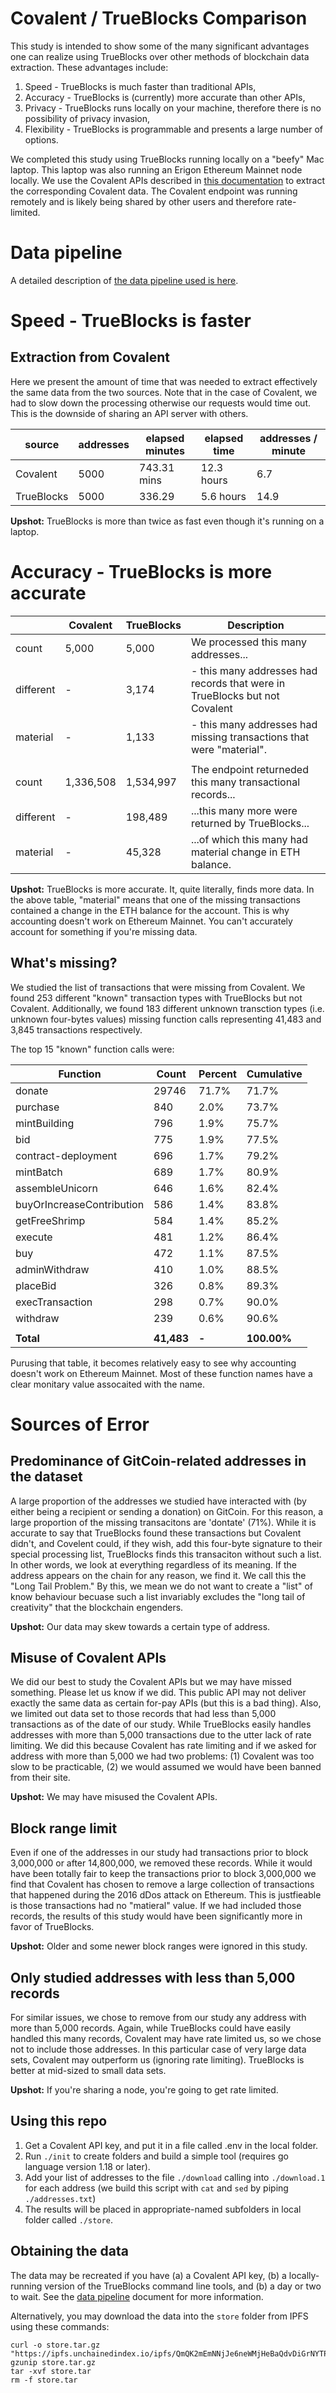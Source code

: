 # Covalent / TrueBlocks Comparison

This study is intended to show some of the many significant advantages one can realize using TrueBlocks over other methods of blockchain data extraction. These advantages include:

1. Speed - TrueBlocks is much faster than traditional APIs,
2. Accuracy - TrueBlocks is (currently) more accurate than other APIs,
3. Privacy - TrueBlocks runs locally on your machine, therefore there is no possibility of privacy invasion,
4. Flexibility - TrueBlocks is programmable and presents a large number of options.

We completed this study using TrueBlocks running locally on a "beefy" Mac laptop. This laptop was also running an Erigon Ethereum Mainnet node locally. We use the Covalent APIs described in [this documentation](https://www.covalenthq.com/docs/api/#/0/Get%20transactions%20for%20address/USD/1) to extract the corresponding Covalent data. The Covalent endpoint was running remotely and is likely being shared by other users and therefore rate-limited.

# Data pipeline

A detailed description of [the data pipeline used is here](https://github.com/TrueBlocks/tokenomics/blob/main/explorations/covalent/PROCESS.md).

# Speed - TrueBlocks is faster

## Extraction from Covalent

Here we present the amount of time that was needed to extract effectively the same data from the two sources. Note that in the case of Covalent, we had to slow down the processing otherwise our requests would time out. This is the downside of sharing an API server with others.

| source     | addresses | elapsed minutes | elapsed time | addresses / minute |
| ---------- | --------- | --------------- | ------------ | ------------------ |
| Covalent   | 5000      | 743.31 mins     | 12.3 hours   | 6.7                |
| TrueBlocks | 5000      | 336.29          | 5.6 hours    | 14.9               |

**Upshot:** TrueBlocks is more than twice as fast even though it's running on a laptop.

# Accuracy - TrueBlocks is more accurate

|           | Covalent  | TrueBlocks | Description                                                                |
| --------- | --------- | ---------- | -------------------------------------------------------------------------- |
| count     | 5,000     | 5,000      | We processed this many addresses...                                        |
| different | -         | 3,174      | - this many addresses had records that were in TrueBlocks but not Covalent |
| material  | -         | 1,133      | - this many addresses had missing transactions that were "material".       |
|           |           |            |                                                                            |
| count     | 1,336,508 | 1,534,997  | The endpoint returneded this many transactional records...                 |
| different | -         | 198,489    | ...this many more were returned by TrueBlocks...                           |
| material  | -         | 45,328     | ...of which this many had material change in ETH balance.                  |

**Upshot:** TrueBlocks is more accurate. It, quite literally, finds more data. In the above table, "material" means that one of the missing transactions contained a change in the ETH balance for the account. This is why accounting doesn't work on Ethereum Mainnet. You can't accurately account for something if you're missing data.

## What's missing?

We studied the list of transactions that were missing from Covalent. We found 253 different "known" transaction types with TrueBlocks but not Covalent. Additionally, we found 183 different
unknown transction types (i.e. unknown four-bytes values) missing function calls representing 41,483 and 3,845 transactions respectively.

The top 15 "known" function calls were:

| Function                  | Count      | Percent | Cumulative  |
| ------------------------- | ---------- | ------- | ----------- |
| donate                    | 29746      | 71.7%   | 71.7%       |
| purchase                  | 840        | 2.0%    | 73.7%       |
| mintBuilding              | 796        | 1.9%    | 75.7%       |
| bid                       | 775        | 1.9%    | 77.5%       |
| contract-deployment       | 696        | 1.7%    | 79.2%       |
| mintBatch                 | 689        | 1.7%    | 80.9%       |
| assembleUnicorn           | 646        | 1.6%    | 82.4%       |
| buyOrIncreaseContribution | 586        | 1.4%    | 83.8%       |
| getFreeShrimp             | 584        | 1.4%    | 85.2%       |
| execute                   | 481        | 1.2%    | 86.4%       |
| buy                       | 472        | 1.1%    | 87.5%       |
| adminWithdraw             | 410        | 1.0%    | 88.5%       |
| placeBid                  | 326        | 0.8%    | 89.3%       |
| execTransaction           | 298        | 0.7%    | 90.0%       |
| withdraw                  | 239        | 0.6%    | 90.6%       |
|                           |            |         |             |
| **Total**                 | **41,483** | **-**   | **100.00%** |

Purusing that table, it becomes relatively easy to see why accounting doesn't work on Ethereum Mainnet. Most of these function names have a clear monitary value assocaited with the name.

# Sources of Error

## Predominance of GitCoin-related addresses in the dataset

A large proportion of the addresses we studied have interacted with (by either being a recipient or sending a donation) on GitCoin. For this reason, a large proportion of the missing transacitons are 'dontate' (71%). While it is accurate to say that TrueBlocks found these transactions but Covalent didn't, and Covelent could, if they wish, add this four-byte signature to their special processing list, TrueBlocks finds this transaciton without such a list. In other words, we look at everything regardless of its meaning. If the address appears on the chain for any reason, we find it. We call this the "Long Tail Problem." By this, we mean we do not want to create a "list" of know behaviour becuase such a list invariably excludes the "long tail of creativity" that the blockchain engenders.

**Upshot:** Our data may skew towards a certain type of address.

## Misuse of Covalent APIs

We did our best to study the Covalent APIs but we may have missed something. Please let us know if we did. This public API may not deliver exactly the same data as certain for-pay APIs (but this is a bad thing). Also, we limited out data set to those records that had less than 5,000 transactions as of the date of our study. While TrueBlocks easily handles addresses with more than 5,000 transactions due to the utter lack of rate limiting. We did this because Covalent has rate limiting and if we asked for address with more than 5,000 we had two problems: (1) Covalent was too slow to be practicable, (2) we would assumed we would have been banned from their site.

**Upshot:** We may have misused the Covalent APIs.

## Block range limit

Even if one of the addresses in our study had transactions prior to block 3,000,000 or after 14,800,000, we removed these records. While it would have been totally fair to keep the transactions prior to block 3,000,000 we find that Covalent
has chosen to remove a large collection of transactions that happened during the 2016 dDos attack on Ethereum. This is justfieable is those transactions had no "matieral" value. If we had included those records, the results of this study
would have been significantly more in favor of TrueBlocks.

**Upshot:** Older and some newer block ranges were ignored in this study.

## Only studied addresses with less than 5,000 records

For similar issues, we chose to remove from our study any address with more than 5,000 records. Again, while TrueBlocks could have easily handled this many records, Covalent may have rate limited us, so we chose not to include those addresses. In this particular case of very large data sets, Covalent may outperform us (ignoring rate limiting). TrueBlocks is better at mid-sized to small data sets.

**Upshot:** If you're sharing a node, you're going to get rate limited.

## Using this repo

1. Get a Covalent API key, and put it in a file called .env in the local folder.
2. Run `./init` to create folders and build a simple tool (requires go language version 1.18 or later).
3. Add your list of addresses to the file `./download` calling into `./download.1` for each address (we build this script with `cat` and `sed` by piping `./addresses.txt`)
4. The results will be placed in appropriate-named subfolders in local folder called `./store`.

## Obtaining the data

The data may be recreated if you have (a) a Covalent API key, (b) a locally-running version of the TrueBlocks command line tools, and (b) a day or two to wait. See the [data pipeline](./PROCESS.md) document for more information.

Alternatively, you may download the data into the `store` folder from IPFS using these commands:

```
curl -o store.tar.gz "https://ipfs.unchainedindex.io/ipfs/QmQK2mEmNNjJe6neWMjHeBaQdvDiGrNYTP7KU93s3oBWym"
gzunip store.tar.gz
tar -xvf store.tar
rm -f store.tar
```